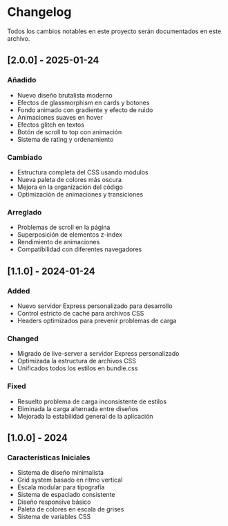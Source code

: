 # Changelog

Todos los cambios notables en este proyecto serán documentados en este archivo.

## [2.0.0] - 2025-01-24

### Añadido
- Nuevo diseño brutalista moderno
- Efectos de glassmorphism en cards y botones
- Fondo animado con gradiente y efecto de ruido
- Animaciones suaves en hover
- Efectos glitch en textos
- Botón de scroll to top con animación
- Sistema de rating y ordenamiento

### Cambiado
- Estructura completa del CSS usando módulos
- Nueva paleta de colores más oscura
- Mejora en la organización del código
- Optimización de animaciones y transiciones

### Arreglado
- Problemas de scroll en la página
- Superposición de elementos z-index
- Rendimiento de animaciones
- Compatibilidad con diferentes navegadores

## [1.1.0] - 2024-01-24

### Added
- Nuevo servidor Express personalizado para desarrollo
- Control estricto de caché para archivos CSS
- Headers optimizados para prevenir problemas de carga

### Changed
- Migrado de live-server a servidor Express personalizado
- Optimizada la estructura de archivos CSS
- Unificados todos los estilos en bundle.css

### Fixed
- Resuelto problema de carga inconsistente de estilos
- Eliminada la carga alternada entre diseños
- Mejorada la estabilidad general de la aplicación

## [1.0.0] - 2024

### Características Iniciales
- Sistema de diseño minimalista
- Grid system basado en ritmo vertical
- Escala modular para tipografía
- Sistema de espaciado consistente
- Diseño responsive básico
- Paleta de colores en escala de grises
- Sistema de variables CSS
